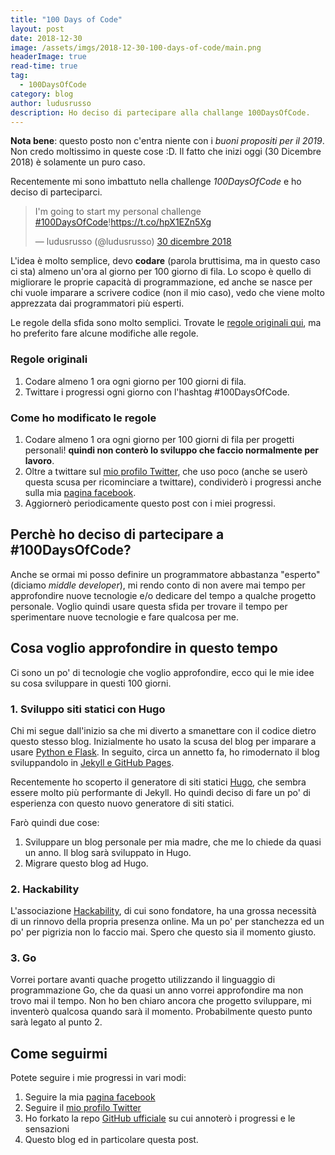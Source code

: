 ```yaml
---
title: "100 Days of Code"
layout: post
date: 2018-12-30
image: /assets/imgs/2018-12-30-100-days-of-code/main.png
headerImage: true
read-time: true
tag:
  - 100DaysOfCode
category: blog
author: ludusrusso
description: Ho deciso di partecipare alla challange 100DaysOfCode.
---
```


**Nota bene**: questo posto non c'entra niente con i *buoni propositi per il 2019*. Non credo moltissimo in queste cose :D. Il fatto che inizi oggi (30 Dicembre 2018) è solamente un puro caso.

Recentemente mi sono imbattuto nella challenge *100DaysOfCode* e ho deciso di parteciparci.

<blockquote class="twitter-tweet" data-lang="it"><p lang="en" dir="ltr">I&#39;m going to start my personal challenge <a href="https://twitter.com/hashtag/100DaysOfCode?src=hash&amp;ref_src=twsrc%5Etfw">#100DaysOfCode</a>!<a href="https://t.co/hpX1EZn5Xg">https://t.co/hpX1EZn5Xg</a></p>&mdash; ludusrusso (@ludusrusso) <a href="https://twitter.com/ludusrusso/status/1079337161806303234?ref_src=twsrc%5Etfw">30 dicembre 2018</a></blockquote>
<script async src="https://platform.twitter.com/widgets.js" charset="utf-8"></script>

L'idea è molto semplice, devo **codare** (parola bruttisima, ma in questo caso ci sta) almeno un'ora al giorno per 100 giorno di fila. Lo scopo è quello di migliorare le proprie capacità di programmazione, ed anche se nasce per chi vuole imparare a scrivere codice (non il mio caso), vedo che viene molto apprezzata dai programmatori più esperti.

Le regole della sfida sono molto semplici. Trovate le [regole originali qui](https://www.100daysofcode.com/), ma ho preferito fare alcune modifiche alle regole.

### Regole originali

1. Codare almeno 1 ora ogni giorno per 100 giorni di fila.
2. Twittare i progressi ogni giorno con l'hashtag #100DaysOfCode.

### Come ho modificato le regole

1. Codare almeno 1 ora ogni giorno per 100 giorni di fila per progetti personali! **quindi non conterò lo sviluppo che faccio normalmente per lavoro**.
2. Oltre a twittare sul [mio profilo Twitter](https://twitter.com/ludusrusso), che uso poco (anche se userò questa scusa per ricominciare a twittare), condividerò i progressi anche sulla mia [pagina facebook](https://www.facebook.com/ludusrusso.cc/).
3. Aggiornerò periodicamente questo post con i miei progressi.

## Perchè ho deciso di partecipare a #100DaysOfCode?

Anche se ormai mi posso definire un programmatore abbastanza "esperto" (diciamo *middle developer*), mi rendo conto di non avere mai tempo per approfondire nuove tecnologie e/o dedicare del tempo a qualche progetto personale. Voglio quindi usare questa sfida per trovare il tempo per sperimentare nuove tecnologie e fare qualcosa per me.

## Cosa voglio approfondire in questo tempo

Ci sono un po' di tecnologie che voglio approfondire, ecco qui le mie idee su cosa sviluppare in questi 100 giorni.

### 1. Sviluppo siti statici con Hugo
Chi mi segue dall'inizio sa che mi diverto a smanettare con il codice dietro questo stesso blog. Inizialmente ho usato la scusa del blog per imparare a usare [Python e Flask](https://ludusrusso.cc/2016/12/22/inauguriamo-il-blog/). In seguito, circa un annetto fa, ho rimodernato il blog sviluppandolo in [Jekyll e GitHub Pages](https://ludusrusso.cc/2017/09/17/nuovo-blog/).

Recentemente ho scoperto il generatore di siti statici [Hugo](https://gohugo.io/), che sembra essere molto più performante di Jekyll. Ho quindi deciso di fare un po' di esperienza con questo nuovo generatore di siti statici.

Farò quindi due cose:
1. Sviluppare un blog personale per mia madre, che me lo chiede da quasi un anno. Il blog sarà sviluppato in Hugo.
2. Migrare questo blog ad Hugo.

### 2. Hackability

L'associazione [Hackability](http://www.hackability.it/), di cui sono fondatore, ha una grossa necessità di un rinnovo della propria presenza online. Ma un po' per stanchezza ed un po' per pigrizia non lo faccio mai. Spero che questo sia il momento giusto.

### 3. Go

Vorrei portare avanti quache progetto utilizzando il linguaggio di programmazione Go, che da quasi un anno vorrei approfondire ma non trovo mai il tempo. Non ho ben chiaro ancora che progetto sviluppare, mi inventerò qualcosa quando sarà il momento. Probabilmente questo punto sarà legato al punto 2.

## Come seguirmi

Potete seguire i mie progressi in vari modi:

1. Seguire la mia [pagina facebook](https://www.facebook.com/ludusrusso.cc/)
2. Seguire il [mio profilo Twitter](https://twitter.com/ludusrusso)
3. Ho forkato la repo [GitHub ufficiale](https://github.com/ludusrusso/100-days-of-code) su cui annoterò i progressi e le sensazioni
4. Questo blog ed in particolare questa post.